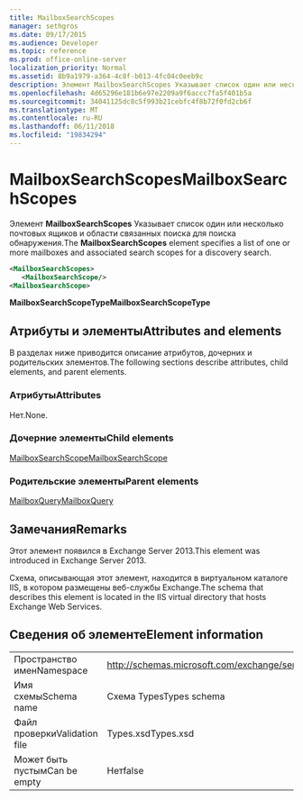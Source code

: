 ```yaml
---
title: MailboxSearchScopes
manager: sethgros
ms.date: 09/17/2015
ms.audience: Developer
ms.topic: reference
ms.prod: office-online-server
localization_priority: Normal
ms.assetid: 8b9a1979-a364-4c8f-b013-4fc04c0eeb9c
description: Элемент MailboxSearchScopes Указывает список один или несколько почтовых ящиков и области связанных поиска для поиска обнаружения.
ms.openlocfilehash: 4d65296e181b6e97e2209a9f6accc7fa5f401b5a
ms.sourcegitcommit: 34041125dc8c5f993b21cebfc4f8b72f0fd2cb6f
ms.translationtype: MT
ms.contentlocale: ru-RU
ms.lasthandoff: 06/11/2018
ms.locfileid: "19834294"
---
```

# <a name="mailboxsearchscopes"></a><span data-ttu-id="4741a-103">MailboxSearchScopes</span><span class="sxs-lookup"><span data-stu-id="4741a-103">MailboxSearchScopes</span></span>

<span data-ttu-id="4741a-104">Элемент **MailboxSearchScopes** Указывает список один или несколько почтовых ящиков и области связанных поиска для поиска обнаружения.</span><span class="sxs-lookup"><span data-stu-id="4741a-104">The **MailboxSearchScopes** element specifies a list of one or more mailboxes and associated search scopes for a discovery search.</span></span> 
  
```XML
<MailboxSearchScopes>
   <MailboxSearchScope/>
<MailboxSearchScope>
```

<span data-ttu-id="4741a-105">**MailboxSearchScopeType**</span><span class="sxs-lookup"><span data-stu-id="4741a-105">**MailboxSearchScopeType**</span></span>

## <a name="attributes-and-elements"></a><span data-ttu-id="4741a-106">Атрибуты и элементы</span><span class="sxs-lookup"><span data-stu-id="4741a-106">Attributes and elements</span></span>

<span data-ttu-id="4741a-107">В разделах ниже приводится описание атрибутов, дочерних и родительских элементов.</span><span class="sxs-lookup"><span data-stu-id="4741a-107">The following sections describe attributes, child elements, and parent elements.</span></span>
  
### <a name="attributes"></a><span data-ttu-id="4741a-108">Атрибуты</span><span class="sxs-lookup"><span data-stu-id="4741a-108">Attributes</span></span>

<span data-ttu-id="4741a-109">Нет.</span><span class="sxs-lookup"><span data-stu-id="4741a-109">None.</span></span>
  
### <a name="child-elements"></a><span data-ttu-id="4741a-110">Дочерние элементы</span><span class="sxs-lookup"><span data-stu-id="4741a-110">Child elements</span></span>

[<span data-ttu-id="4741a-111">MailboxSearchScope</span><span class="sxs-lookup"><span data-stu-id="4741a-111">MailboxSearchScope</span></span>](mailboxsearchscope.md)
  
### <a name="parent-elements"></a><span data-ttu-id="4741a-112">Родительские элементы</span><span class="sxs-lookup"><span data-stu-id="4741a-112">Parent elements</span></span>

[<span data-ttu-id="4741a-113">MailboxQuery</span><span class="sxs-lookup"><span data-stu-id="4741a-113">MailboxQuery</span></span>](mailboxquery.md)
  
## <a name="remarks"></a><span data-ttu-id="4741a-114">Замечания</span><span class="sxs-lookup"><span data-stu-id="4741a-114">Remarks</span></span>

<span data-ttu-id="4741a-115">Этот элемент появился в Exchange Server 2013.</span><span class="sxs-lookup"><span data-stu-id="4741a-115">This element was introduced in Exchange Server 2013.</span></span>
  
<span data-ttu-id="4741a-116">Схема, описывающая этот элемент, находится в виртуальном каталоге IIS, в котором размещены веб-службы Exchange.</span><span class="sxs-lookup"><span data-stu-id="4741a-116">The schema that describes this element is located in the IIS virtual directory that hosts Exchange Web Services.</span></span>
  
## <a name="element-information"></a><span data-ttu-id="4741a-117">Сведения об элементе</span><span class="sxs-lookup"><span data-stu-id="4741a-117">Element information</span></span>

|||
|:-----|:-----|
|<span data-ttu-id="4741a-118">Пространство имен</span><span class="sxs-lookup"><span data-stu-id="4741a-118">Namespace</span></span>  <br/> |http://schemas.microsoft.com/exchange/services/2006/types  <br/> |
|<span data-ttu-id="4741a-119">Имя схемы</span><span class="sxs-lookup"><span data-stu-id="4741a-119">Schema name</span></span>  <br/> |<span data-ttu-id="4741a-120">Схема Types</span><span class="sxs-lookup"><span data-stu-id="4741a-120">Types schema</span></span>  <br/> |
|<span data-ttu-id="4741a-121">Файл проверки</span><span class="sxs-lookup"><span data-stu-id="4741a-121">Validation file</span></span>  <br/> |<span data-ttu-id="4741a-122">Types.xsd</span><span class="sxs-lookup"><span data-stu-id="4741a-122">Types.xsd</span></span>  <br/> |
|<span data-ttu-id="4741a-123">Может быть пустым</span><span class="sxs-lookup"><span data-stu-id="4741a-123">Can be empty</span></span>  <br/> |<span data-ttu-id="4741a-124">Нет</span><span class="sxs-lookup"><span data-stu-id="4741a-124">false</span></span>  <br/> |
   

